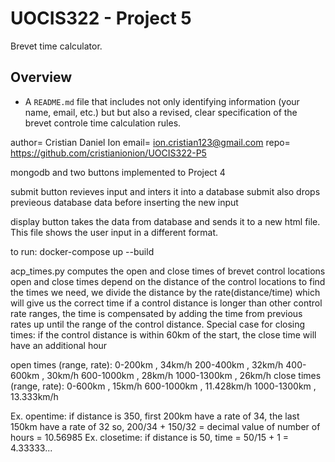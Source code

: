 # UOCIS322 - Project 5 #
Brevet time calculator.

## Overview
* A `README.md` file that includes not only identifying information (your name, email, etc.) but but also a revised, clear specification of the brevet controle time calculation rules.

author= Cristian Daniel Ion
email= ion.cristian123@gmail.com
repo= https://github.com/cristianionion/UOCIS322-P5


mongodb and two buttons implemented to Project 4

submit button revieves input and inters it into a database
submit also drops previeous database data before inserting the new input

display button takes the data from database and sends it to a new html file. This file shows the user input in a different format.

to run: docker-compose up --build


acp_times.py computes the open and close times of brevet control locations
open and close times depend on the distance of the control locations
to find the times we need, we divide the distance by the rate(distance/time) which will give us the correct time
if a control distance is longer than other control rate ranges, the time is compensated by adding the time from previous rates up until the range of the control distance.
Special case for closing times:
	if the control distance is within 60km of the start, the close time will have an additional hour

	
open times (range, rate):
	 0-200km , 34km/h
	 200-400km , 32km/h
	 400-600km , 30km/h
	 600-1000km , 28km/h
	 1000-1300km , 26km/h
close times (range, rate):
	 0-600km , 15km/h
	 600-1000km , 11.428km/h
	 1000-1300km , 13.333km/h
	 
	 
Ex. opentime: if distance is 350, first 200km have a rate of 34, the last 150km have a rate of 32 so,
	200/34 + 150/32 = decimal value of number of hours = 10.56985
Ex. closetime: if distance is 50, time = 50/15 + 1 = 4.33333...